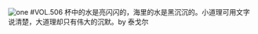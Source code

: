 ![one](http://image.wufazhuce.com/FoIykkBYWcBQCrByVEulInosG-g9)
#VOL.506
杯中的水是亮闪闪的，海里的水是黑沉沉的。小道理可用文字说清楚，大道理却只有伟大的沉默。by 泰戈尔